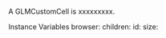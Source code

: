 A GLMCustomCell is xxxxxxxxx.Instance Variables	browser:		<Object>	children:		<Object>	id:		<Object>	size:		<Object>	span:		<Object>browser	- xxxxxchildren	- xxxxxid	- xxxxxsize	- xxxxxspan	- xxxxx